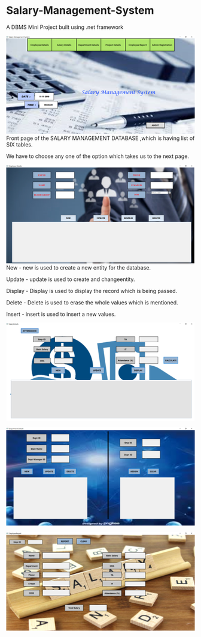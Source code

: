 # Salary-Management-System
A DBMS Mini Project built using .net framework

![](Images/Salary%20Management%20System%2011-11-2019%2020_46_30.png)
Front page of the SALARY MANAGEMENT DATABASE ,which is having list of SIX tables.

We have to choose any one of the option which takes us to the next page.

![](Images/Employee%20Details%2011-11-2019%2020_47_06.png)
New - new is used to create a new entity for the database.  

Update - update is used to create and changeentity.			

Display - Display is used to display the record which is being passed.	

Delete - Delete is used to erase the whole values which is mentioned.	

Insert - insert is used to insert a new values.																																																																																																																

![](Images/SalaryDetails%2011-11-2019%2020_47_14.png)

![](Images/Department%20Details%2008-11-2019%2021_19_31.png)

![](Images/EmployeeReport%2013-11-2019%2021_28_46.png)
